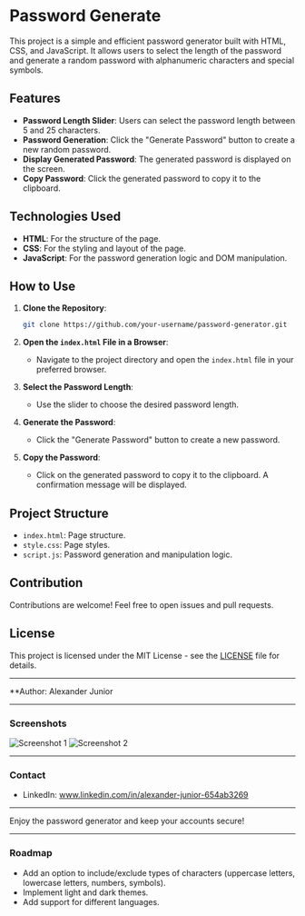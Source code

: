 # Password Generate

This project is a simple and efficient password generator built with HTML, CSS, and JavaScript. It allows users to select the length of the password and generate a random password with alphanumeric characters and special symbols.

## Features

- **Password Length Slider**: Users can select the password length between 5 and 25 characters.
- **Password Generation**: Click the "Generate Password" button to create a new random password.
- **Display Generated Password**: The generated password is displayed on the screen.
- **Copy Password**: Click the generated password to copy it to the clipboard.

## Technologies Used

- **HTML**: For the structure of the page.
- **CSS**: For the styling and layout of the page.
- **JavaScript**: For the password generation logic and DOM manipulation.

## How to Use

1. **Clone the Repository**:
    ```bash
    git clone https://github.com/your-username/password-generator.git
    ```
2. **Open the `index.html` File in a Browser**:
    - Navigate to the project directory and open the `index.html` file in your preferred browser.

3. **Select the Password Length**:
    - Use the slider to choose the desired password length.

4. **Generate the Password**:
    - Click the "Generate Password" button to create a new password.

5. **Copy the Password**:
    - Click on the generated password to copy it to the clipboard. A confirmation message will be displayed.

## Project Structure

- `index.html`: Page structure.
- `style.css`: Page styles.
- `script.js`: Password generation and manipulation logic.

## Contribution

Contributions are welcome! Feel free to open issues and pull requests.

## License

This project is licensed under the MIT License - see the [LICENSE](LICENSE) file for details.

---

**Author: Alexander Junior

---

### Screenshots

![Screenshot 1](./screenshots/screenshot1.png)
![Screenshot 2](./screenshots/screenshot2.png)

---

### Contact

- LinkedIn: www.linkedin.com/in/alexander-junior-654ab3269

---

Enjoy the password generator and keep your accounts secure!

---

### Roadmap

- Add an option to include/exclude types of characters (uppercase letters, lowercase letters, numbers, symbols).
- Implement light and dark themes.
- Add support for different languages.
